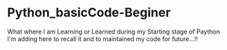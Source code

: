 # Python_basicCode-Beginer
What where I am Learning or Learned during my Starting stage of Paython I'm adding here to recall it and to maintained my code for future...!!
